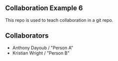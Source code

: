 
## Collaboration Example 6

This repo is used to teach collaboration in a git repo.


## Collaborators

- Anthony Dayoub / "Person A"
- Kristian Wright / "Person B"


